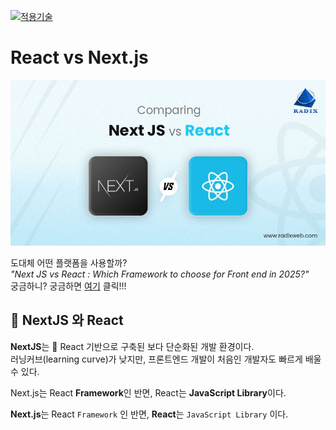 [main]: https://github.com/JaceKim-TheAL/D2505_Nextjs
[![적용기술](https://skillicons.dev/icons?i=nextjs,ts,react,vercel)][main]

# React vs Next.js

![Next JS vs React](../images/nextjs_vs_react.jpg)

도대체 어떤 플랫폼을 사용할까? <br>
_"Next JS vs React : Which Framework to choose for Front end in 2025?"_  <br/>
궁금하니? 궁금하면 [여기](https://radixweb.com/blog/nextjs-vs-react) 클릭!!!


<h2 id="-nextjs-와-react">🤔 NextJS 와 React</h2>

<p><strong>NextJS</strong>는 📌 React 기반으로 구축된 보다 단순화된 개발 환경이다. <br/>
러닝커브(learning curve)가 낮지만, 프론트엔드 개발이 처음인 개발자도 빠르게 배울 수 있다. </p>

<p>Next.js는 React <strong>Framework</strong>인 반면, React는 <strong>JavaScript Library</strong>이다.</p>

**Next.js**는 React `Framework` 인 반면, **React**는 `JavaScript Library` 이다.
